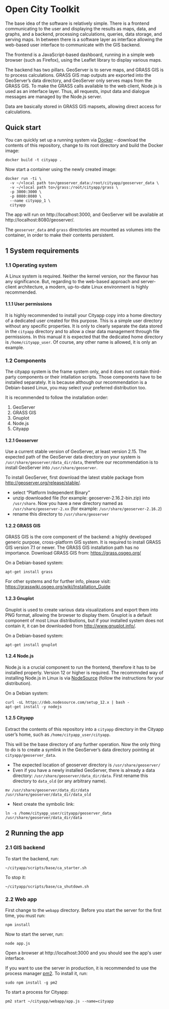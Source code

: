# Open City Toolkit

The base idea of the software is relatively simple. There is a frontend communicating to the user and displaying the results as maps, data, and graphs, and a backend, processing calculations, queries, data storage, and serving maps. In between there is a software layer as interface allowing the web-based user interface to communicate with the GIS  backend.

The frontend is a JavaScript-based dashboard, running in a simple web browser (such as Firefox), using the Leaflet library to display various maps.

The backend has two pillars. GeoServer is to serve maps, and GRASS GIS is to process calculations. GRASS GIS map outputs are exported into the GeoServer’s data directory, and GeoServer only serves maps from the GRASS GIS. To make the GRASS calls available to the web client, Node.js is used as an interface layer. Thus, all requests, input data and dialogue messages are managed by the Node.js server.

Data are basically stored in GRASS GIS mapsets, allowing direct access for calculations.

## Quick start

You can quickly set up a running system via [Docker](https://docs.docker.com/) – download the contents of this repository, change to its root directory and build the Docker image:
```
docker build -t cityapp .
```

Now start a container using the newly created image:
```
docker run -ti \
  -v ~/<local path to>/geoserver_data:/root/cityapp/geoserver_data \
  -v ~/<local path to>/grass:/root/cityapp/grass \
  -p 3000:3000 \
  -p 8080:8080 \
  --name cityapp_1 \
  cityapp
```

The app will run on http://localhost:3000, and GeoServer will be available at http://localhost:8080/geoserver/.

The `geoserver_data` and `grass` directories are mounted as volumes into the container, in order to make their contents persistent.

## 1 System requirements

### 1.1 Operating system

A Linux system is required. Neither the kernel version, nor the flavour has any significance. But, regarding to the web-based approach and server-client architecture, a modern, up-to-date Linux environment is highly recommended.

#### 1.1.1 User permissions

It is highly recommended to install your Cityapp copy into a home directory of a dedicated user created for this purpose. This is a simple user directory without any specific properties. It is only to clearly separate the data stored in the `cityapp` directory and to allow a clear data management through file permissions. In this manual it is expected that the dedicated home directory is `/home/cityapp_user`. Of course, any other name is allowed, it is only an example.

### 1.2 Components

The cityapp system is the frame system only, and it does not contain third-party components or their intallation scripts. Those components have to be installed separately. It is because although our recommendation is a Debian-based Linux, you may select your preferred distribution too.

It is recommended to follow the installation order:
1. GeoServer
2. GRASS GIS
3. Gnuplot
4. Node.js
5. Cityapp

#### 1.2.1 Geoserver

Use a current stable version of GeoServer, at least version 2.15. The expected path of the GeoServer data directory on your system is `/usr/share/geoserver/data_dir/data`, therefore our recommendation is to install GeoServer into `/usr/share/geoserver`.

To install GeoServer, first download the latest stable package from http://geoserver.org/release/stable/.

- select “Platform Independent Binary”
- unzip downloaded file (for example: geoserver-2.16.2-bin.zip) into `/usr/share`. Now you have a new directory named as `/usr/share/geoserver-2.xx` (for example: `/usr/share/geoserver-2.16.2`)
- rename this directory to `/usr/share/geoserver`

#### 1.2.2 GRASS GIS

GRASS GIS is the core component of the backend: a highly developed generic purpose, cross-platform GIS system. It is required to install GRASS GIS version 7.1 or newer. The GRASS GIS installation path has no importance. Download GRASS GIS from: https://grass.osgeo.org/

On a Debian-based system:
```
apt-get install grass
```

For other systems and for further info, please visit: https://grasswiki.osgeo.org/wiki/Installation_Guide

#### 1.2.3 Gnuplot

Gnuplot is used to create various data visualizations and export them into PNG format, allowing the browser to display them. Gnuplot is a default component of most Linux distributions, but if your installed system does not contain it, it can be downloaded from http://www.gnuplot.info/.

On a Debian-based system:
```
apt-get install gnuplot
```

#### 1.2.4 Node.js

Node.js is a crucial component to run the frontend, therefore it has to be installed properly. Version 12 or higher is required. The recommnded way of installing Node.js in Linux is via [NodeSource](https://github.com/nodesource/distributions) (follow the instructions for your distribution).

On a Debian system:
```
curl -sL https://deb.nodesource.com/setup_12.x | bash -
apt-get install -y nodejs
```

#### 1.2.5 Cityapp

Extract the contents of this repository into a `cityapp` directory in the Cityapp user’s home, such as `/home/cityapp_user/cityapp`.

This will be the base directory of any further operation.
Now the only thing to do is to create a symlink in the GeoServer’s data directory pointing at `cityapp/geoserver_data`.
- The expected location of geoserver directory is `/usr/share/geoserver/`
- Even if you have a newly installed GeoServer, there is already a data directory: `/usr/share/geoserver/data_dir/data`. First rename this directory to `data_old` (or any arbitrary name).
```
mv /usr/share/geoserver/data_dir/data /usr/share/geoserver/data_dir/data_old
```
- Next create the symbolic link:
```
ln -s /home/cityapp_user/cityapp/geoserver_data /usr/share/geoserver/data_dir/data
```

## 2 Running the app

### 2.1 GIS backend

To start the backend, run:
```
~/cityapp/scripts/base/ca_starter.sh
```

To stop it:
```
~/cityapp/scripts/base/ca_shutdown.sh
```

### 2.2 Web app

First change to the `webapp` directory. Before you start the server for the first time, you must run:
```
npm install
```

Now to start the server, run:
```
node app.js
```

Open a browser at http://localhost:3000 and you should see the app's user interface.

If you want to use the server in production, it is recommended to use the process manager [pm2](https://pm2.keymetrics.io/). To install it, run:
```
sudo npm install -g pm2
```
To start a process for Cityapp:
```
pm2 start ~/cityapp/webapp/app.js --name=cityapp
```
